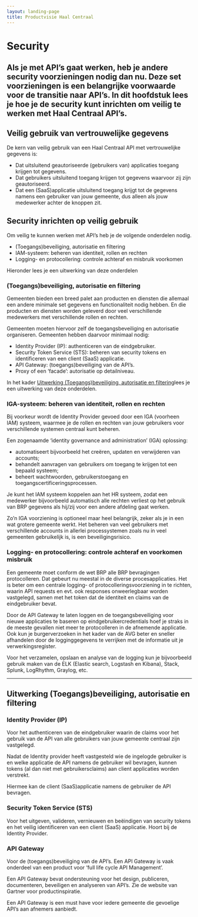```yaml
---
layout: landing-page
title: Productvisie Haal Centraal
---
```


# Security

## Als je met API’s gaat werken, heb je andere security voorzieningen nodig dan nu. Deze set voorzieningen is een belangrijke voorwaarde voor de transitie naar API’s. In dit hoofdstuk lees je hoe je de security kunt inrichten om veilig te werken met Haal Centraal API’s. 

## Veilig gebruik van vertrouwelijke gegevens
De kern van veilig gebruik van een Haal Centraal API met vertrouwelijke gegevens is:
* Dat uitsluitend geautoriseerde (gebruikers van) applicaties toegang krijgen tot gegevens.
* Dat gebruikers uitsluitend toegang krijgen tot gegevens waarvoor zij zijn geautoriseerd.
* Dat een (SaaS)applicatie uitsluitend toegang krijgt tot de gegevens namens een gebruiker van jouw gemeente, dus alleen als jouw medewerker achter de knoppen zit.
 
## Security inrichten op veilig gebruik
Om veilig te kunnen werken met API’s heb je de volgende onderdelen nodig.
* (Toegangs)beveiliging, autorisatie en filtering
* IAM-systeem: beheren van identiteit, rollen en rechten
* Logging- en protocollering: controle achteraf en misbruik voorkomen

Hieronder lees je een uitwerking van deze onderdelen

### (Toegangs)beveiliging, autorisatie en filtering
Gemeenten bieden een breed palet aan producten en diensten die allemaal een andere minimale set gegevens en functionaliteit nodig hebben. En die producten en diensten worden geleverd door veel verschillende medewerkers met verschillende rollen en rechten. 

Gemeenten moeten hiervoor zelf de toegangsbeveiliging en autorisatie organiseren. Gemeenten hebben daarvoor minimaal nodig:

* Identity Provider (IP): authenticeren van de eindgebruiker.
* Security Token Service (STS): beheren van security tokens en identificeren van een client (SaaS) applicatie.
* API Gateway: (toegangs)beveiliging van de API’s.
* Proxy of een ‘facade’: autorisatie op detailniveau.

In het kader [Uitwerking (Toegangs)beveiliging, autorisatie en filtering](https://vng-realisatie.github.io/Haal-Centraal-new/security#uitwerking-toegangsbeveiliging-autorisatie-en-filtering)lees je een uitwerking van deze onderdelen.

### IGA-systeem: beheren van identiteit, rollen en rechten
Bij voorkeur wordt de Identity Provider gevoed door een IGA (voorheen IAM) systeem, waarmee je de rollen en rechten van jouw gebruikers voor verschillende systemen centraal kunt beheren. 

Een zogenaamde ‘identity governance and administration’ (IGA) oplossing: 
* automatiseert bijvoorbeeld het creëren, updaten en verwijderen van accounts; 
* behandelt aanvragen van gebruikers om toegang te krijgen tot een bepaald systeem; 
* beheert wachtwoorden, gebruikerstoegang en toegangscertificeringsprocessen. 

Je kunt het IAM systeem koppelen aan het HR systeem, zodat een medewerker bijvoorbeeld automatisch alle rechten verliest op het gebruik van BRP gegevens als hij/zij voor een andere afdeling gaat werken.

Zo’n IGA voorziening is optioneel maar heel belangrijk, zeker als je in een wat grotere gemeente werkt. Het beheren van veel gebruikers met verschillende accounts in allerlei processystemen zoals nu in veel gemeenten gebruikelijk is, is een beveiligingsrisico.

### Logging- en protocollering: controle achteraf en voorkomen misbruik
Een gemeente moet conform de wet BRP alle BRP bevragingen protocolleren. Dat gebeurt nu meestal in de diverse procesapplicaties. Het is beter om een centrale logging- of protocolleringsvoorziening in te richten, waarin API requests en evt. ook responses onweerlegbaar worden vastgelegd, samen met het token dat de identiteit en claims van de eindgebruiker bevat. 

Door de API Gateway te laten loggen en de toegangsbeveiliging voor nieuwe applicaties te baseren op eindgebruikercredentials hoef je straks in de meeste gevallen niet meer te protocolleren in de afnemende applicatie. Ook kun je burgerverzoeken in het kader van de AVG beter en sneller afhandelen door de logginggegevens te verrijken met de informatie uit je verwerkingsregister. 

Voor het verzamelen, opslaan en analyse van de logging kun je bijvoorbeeld gebruik maken van de ELK (Elastic search, Logstash en Kibana), Stack, Splunk, LogRhythm, Graylog, etc.

------------------

## Uitwerking (Toegangs)beveiliging, autorisatie en filtering

### Identity Provider (IP)	
Voor het authenticeren van de eindgebruiker waarin de claims voor het gebruik van de API van alle gebruikers van jouw gemeente centraal zijn vastgelegd. 

Nadat de Identity provider heeft vastgesteld wie de ingelogde gebruiker is en welke applicatie de API namens de gebruiker wil bevragen, kunnen tokens (al dan niet met gebruikersclaims) aan client applicaties worden verstrekt. 

Hiermee kan de client (SaaS)applicatie namens de gebruiker de API bevragen.

### Security Token Service (STS)	
Voor het uitgeven, valideren, vernieuwen en beëindigen van security tokens en het veilig identificeren van een client (SaaS) applicatie. Hoort bij de Identity Provider.

### API Gateway	
Voor de (toegangs)beveiliging van de API’s. Een API Gateway is vaak onderdeel van een product voor ‘full life cycle API Management’. 

Een API Gateway bevat ondersteuning voor het design, publiceren, documenteren, beveiligen en analyseren van API’s. Zie de website van Gartner voor productinspiratie. 

Een API Gateway is een must have voor iedere gemeente die gevoelige API’s aan afnemers aanbiedt.
